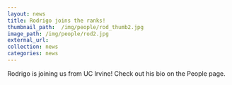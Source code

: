 ```yaml
---
layout: news
title: Rodrigo joins the ranks!
thumbnail_path:  /img/people/rod_thumb2.jpg
image_path: /img/people/rod2.jpg
external_url:
collection: news
categories: news
---
```


Rodrigo is joining us from UC Irvine! Check out his bio on the People page. 

